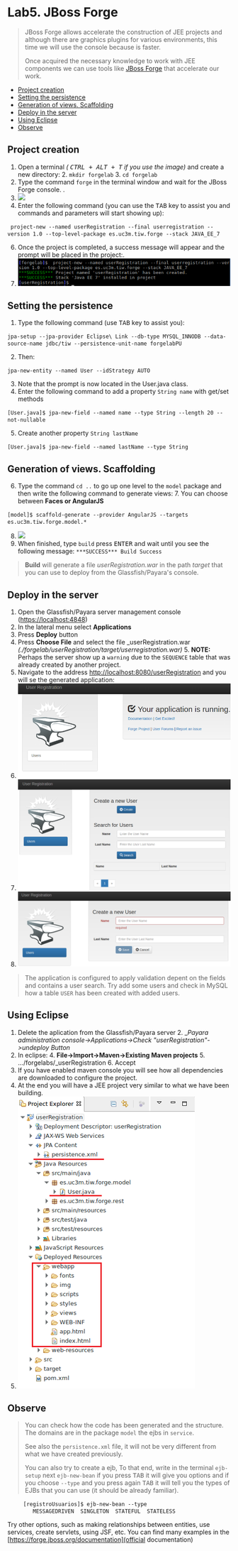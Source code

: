 # Lab5. JBoss Forge

> JBoss Forge allows  accelerate the construction of JEE projects and although there are graphics plugins for various environments, this time we will use the console because is faster.
>
> Once acquired the necessary knowledge to work with JEE components we can use tools like [JBoss Forge](https://forge.jboss.org) that accelerate our work.

<!-- MarkdownTOC -->

- [Project creation](#project-creation)
- [Setting the persistence](#setting-the-persistence)
- [Generation of views. Scaffolding](#generation-of-views-scaffolding)
- [Deploy in the server](#deploy-in-the-server)
- [Using Eclipse](#using-eclipse)
- [Observe](#observe)


<!-- /MarkdownTOC -->


## Project creation

1. Open a terminal  _( <kbd>CTRL + ALT + T</kbd> if you use the image)_ and create a new directory:
    2. `mkdir forgelab`
    3. `cd forgelab`
3. Type the command `forge` in the terminal window and wait for the JBoss Forge console. .
4. ![](images/Imagen1.png)
5.  Enter the following command (you can use the <kbd>TAB</kbd> key to assist you and commands and parameters will start showing up):

```
 project-new --named userRegistration --final userregistration --version 1.0 --top-level-package es.uc3m.tiw.forge --stack JAVA_EE_7
```

6. Once the project is completed,  a success message will appear and the prompt will be placed in the project:. 
7. ![](images/Imagen2Eng.png)


## Setting the persistence

1. Type the following command (use <kbd>TAB</kbd> key to assist you):

```
jpa-setup --jpa-provider Eclipse\ Link --db-type MYSQL_INNODB --data-source-name jdbc/tiw --persistence-unit-name forgelabPU 
```

2. Then:

```
jpa-new-entity --named User --idStrategy AUTO
```

3. Note that the prompt is now located in the User.java class.
4. Enter the following command to add a property `String name` with get/set methods

```
[User.java]$ jpa-new-field --named name --type String --length 20 --not-nullable 
```

5. Create another property `String lastName`

```
[User.java]$ jpa-new-field --named lastName --type String

```

## Generation of views. Scaffolding

6. Type the command `cd ..` to go up one level to the `model` package and then write the following command to generate views:
    7. You can choose between  __Faces or AngularJS__

```
[model]$ scaffold-generate --provider AngularJS --targets es.uc3m.tiw.forge.model.*  
```
8. ![](images/Imagen3.png)
9. When finished, type `build` press <kbd>ENTER</kbd> and wait until you see the following message: `***SUCCESS*** Build Success`
> __Build__ will generate a file _userRegistration.war_ in the path _target_ that you can use to deploy from the Glassfish/Payara's console.
> 

## Deploy in the server

1. Open the Glassfish/Payara server management console ([https://localhost:4848](https://localhost:4848))
2. In the lateral menu select __Applications__
3. Press __Deploy__ button
4. Press  __Choose File__ and select the file _userRegistration.war _(./forgelab/userRegistration/target/userregistration.war)_
    5. __NOTE:__ Perhaps the server show up a `warning` due to the `SEQUENCE` table that was already created by another project.
5. Navigate to the address [http://localhost:8080/userRegistration](http://localhost:8080/userRegistration) and you will se the generated application:
6. ![](images/Imagen4Eng.png)
7. ![](images/Imagen5Eng.png)
8. ![](images/Imagen6Eng.png)

> The application is configured to apply validation depent on the fields and contains a user search.
> Try add some users and check in MySQL how a table `USER` has been created with added users.

## Using Eclipse

1. Delete the aplication from the Glassfish/Payara server
    2. __Payara administration console->Applications->Check "_userRegistration"->undeploy Button__
3. In eclipse:
    4. __File->Import->Maven->Existing Maven projects__
    5. .../forgelabs/_userRegistration
    6. Accept
7. If you have enabled maven console you will see how all dependencies are downloaded to configure the project.
8. At the end you will have a JEE project very similar to what we have been building.
9. ![](images/Imagen7eng.png)

## Observe

>
> You can check how the code has been generated and the structure. The domains are in the package `model` the ejbs in `service`.
>
> See also the `persistence.xml` file, it will not be very different from what we have created previously.
>
> You can also try to create a ejb, To that end, write in the terminal `ejb-setup` next `ejb-new-bean` if you press <kbd>TAB</kbd>  it will give you options and if you choose `--type` and you press  again <kbd>TAB</kbd> it will tell you the types of EJBs that you can use (it should be already familiar).
>

         [registroUsuarios]$ ejb-new-bean --type
            MESSAGEDRIVEN  SINGLETON  STATEFUL  STATELESS

Try other options, such as making relationships between entities, use services, create servlets, using JSF, etc. You can find many examples in the [https://forge.jboss.org/documentation](official documentation)

